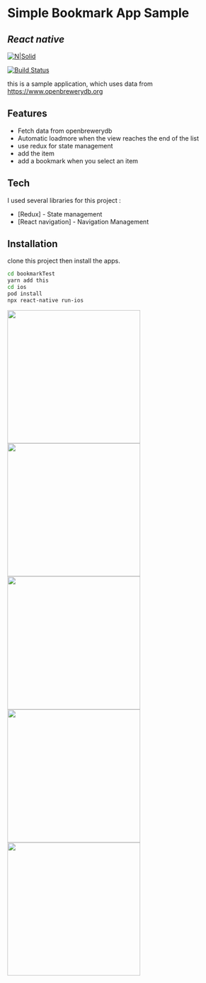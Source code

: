 # Simple Bookmark App Sample
## _React native_

[![N|Solid](https://cldup.com/dTxpPi9lDf.thumb.png)](https://nodesource.com/products/nsolid)

[![Build Status](https://travis-ci.org/joemccann/dillinger.svg?branch=master)](https://travis-ci.org/joemccann/dillinger)

this is a sample application, which uses data from https://www.openbrewerydb.org  

## Features

- Fetch data from openbrewerydb
- Automatic loadmore when the view reaches the end of the list
- use redux for state management
- add the item
- add a bookmark when you select an item
  

## Tech

I used several libraries for this project : 

- [Redux] - State management
- [React navigation] - Navigation Management 
 

## Installation

clone this project then install the apps.

```sh
cd bookmarkTest
yarn add this
cd ios
pod install
npx react-native run-ios
```
<img src="https://raw.githubusercontent.com/muhammadrofiq/bookmarkTest/main/assets/1.png" width="300"> <img src="https://raw.githubusercontent.com/muhammadrofiq/bookmarkTest/main/assets/2.png" width="300"><img src="https://raw.githubusercontent.com/muhammadrofiq/bookmarkTest/main/assets/3.png" width="300"><img src="https://raw.githubusercontent.com/muhammadrofiq/bookmarkTest/main/assets/4.png" width="300"><img src="https://raw.githubusercontent.com/muhammadrofiq/bookmarkTest/main/assets/5.png" width="300">
